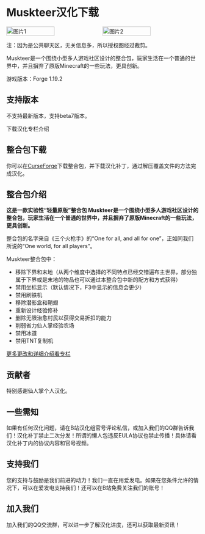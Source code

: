 # Muskteer汉化下载
<div style="display: flex">
  <img src="https://media.forgecdn.net/attachments/677/536/2023-05-31_10.png" style="width:50%" alt="图片1">
  <img src="https://s1.ax1x.com/2023/07/24/pCL4Chd.jpg" style="width:50%" alt="图片2">
</div>

注：因为是公共聊天区，无关信息多，所以授权图经过裁剪。

Muskteer是一个围绕小型多人游戏社区设计的整合包，玩家生活在一个普通的世界中，并且摒弃了原版Minecraft的一些玩法，更具创新。

游戏版本：Forge 1.19.2

## 支持版本
不支持最新版本，支持beta7版本。

<div style="display: flex;">
  <ButtonComponent link="https://vmhanhuazu.lanzoui.com/s/Muskteer-vmct-cn">下载汉化</ButtonComponent>
  <ButtonComponent buttonClass='button2' link="https://b23.tv/SqwMd0R">专栏介绍</ButtonComponent>
</div>

## 整合包下载
你可以在[CurseForge](https://www.curseforge.com/minecraft/modpacks/musketeer)下载整合包，并下载汉化补丁，通过解压覆盖文件的方法完成汉化。

## 整合包介绍
**这是一款实验性“轻量原版”整合包 Muskteer是一个围绕小型多人游戏社区设计的整合包，玩家生活在一个普通的世界中，并且摒弃了原版Minecraft的一些玩法，更具创新。**

整合包的名字来自《三个火枪手》的“One for all, and all for one”，正如同我们所说的“One world, for all players”。

Muskteer整合包中：
- 移除下界和末地（从两个维度中选择的不同特点已经交错遍布主世界，部分独属于下界或是末地的物品也可以通过本整合包中新的配方和方式获得）
- 禁用坐标显示（默认情况下，F3中显示的信息会更少）
- 禁用刷铁机
- 移除潜影盒和鞘翅
- 重新设计经验修补
- 删除无限治愈村民以获得交易折扣的能力
- 削弱省力仙人掌经验农场
- 禁用冰道
- 禁用TNT复制机

[更多更改和详细介绍看专栏](https://www.bilibili.com/read/cv25168595/)

## 贡献者
特别感谢仙人掌个人汉化。

## 一些需知
如果有任何汉化问题，请在B站汉化组官号评论私信，或加入我们的QQ群告诉我们！汉化补丁禁止二次分发！所谓的懒人包违反EULA协议也禁止传播！具体请看汉化补丁内的协议内容和官号视频。

## 支持我们
您的支持与鼓励是我们前进的动力！我们一直在用爱发电。如果在您条件允许的情况下，可以在爱发电支持我们！还可以在B站免费关注我们的账号！

## 加入我们
加入我们的QQ交流群，可以进一步了解汉化进度，还可以获取最新资讯！